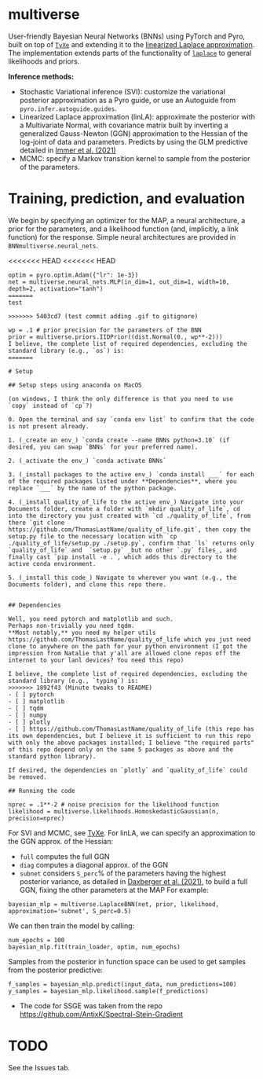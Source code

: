 # multiverse
User-friendly Bayesian Neural Networks (BNNs) using PyTorch and Pyro, built on top of [`TyXe`](https://github.com/TyXe-BDL/TyXe/tree/master) and extending it to the [linearized Laplace approximation](https://arxiv.org/abs/2008.08400). The implementation extends parts of the functionality of [`laplace`](https://github.com/AlexImmer/Laplace) to general likelihoods and priors.

**Inference methods:**
* Stochastic Variational inference (SVI): customize the variational posterior approximation as a Pyro guide, or use an Autoguide from `pyro.infer.autoguide.guides`.
* Linearized Laplace approximation (linLA): approximate the posterior with a Multivariate Normal, with covariance matrix built by inverting a generalized Gauss-Newton (GGN) approximation to the Hessian of the log-joint of data and parameters. Predicts by using the GLM predictive detailed in [Immer et al. (2021)](https://arxiv.org/abs/2008.08400) 
* MCMC: specify a Markov transition kernel to sample from the posterior of the parameters.

# Training, prediction, and evaluation
We begin by specifying an optimizer for the MAP, a neural architecture, a prior for the parameters, and a likelihood function (and, implicitly, a link function) for the response.
Simple neural architectures are provided in `BNNmultiverse.neural_nets`.

<<<<<<< HEAD
<<<<<<< HEAD
```
optim = pyro.optim.Adam({"lr": 1e-3})
net = multiverse.neural_nets.MLP(in_dim=1, out_dim=1, width=10, depth=2, activation="tanh")
=======
test

>>>>>>> 5403cd7 (test commit adding .gif to gitignore)

wp = .1 # prior precision for the parameters of the BNN
prior = multiverse.priors.IIDPrior((dist.Normal(0., wp**-2)))
I believe, the complete list of required dependencies, excluding the standard library (e.g., `os`) is:
=======

# Setup

## Setup steps using anaconda on MacOS

(on windows, I think the only difference is that you need to use `copy` instead of `cp`?)

0. Open the terminal and say `conda env list` to confirm that the code is not present already.

1. (_create an env_) `conda create --name BNNs python=3.10` (if desired, you can swap `BNNs` for your preferred name).

2. (_activate the env_) `conda activate BNNs`

3. (_install packages to the active env_) `conda install ___` for each of the required packages listed under **Dependencies**, where you replace `___` by the name of the python package.

4. (_install quality_of_life to the active env_) Navigate into your Documents folder, create a folder with `mkdir quality_of_life`, cd into the directory you just created with `cd ./quality_of_life`, from there `git clone https://github.com/ThomasLastName/quality_of_life.git`, then copy the setup.py file to the necessary location with `cp ./quality_of_life/setup.py ./setup.py`, confirm that `ls` returns only `quality_of_life` and  `setup.py` _but no other `.py` files_, and finally cast `pip install -e .`, which adds this directory to the active conda environment.

5. (_install this code_) Navigate to wherever you want (e.g., the Documents folder), and clone this repo there.


## Dependencies

Well, you need pytorch and matplotlib and such.
Perhaps non-trivially you need tqdm.
**Most notably,** you need my helper utils https://github.com/ThomasLastName/quality_of_life which you just need clone to anywhere on the path for your python environment (I got the impression from Natalie that y'all are allowed clone repos off the internet to your lanl devices? You need this repo)

I believe, the complete list of required dependencies, excluding the standard library (e.g., `typing`) is:
>>>>>>> 1892f43 (Minute tweaks to README)
- [ ] pytorch
- [ ] matplotlib
- [ ] tqdm
- [ ] numpy
- [ ] plotly
- [ ] https://github.com/ThomasLastName/quality_of_life (this repo has its own dependencies, but I believe it is sufficient to run this repo with only the above packages installed; I believe "the required parts" of this repo depend only on the same 5 packages as above and the standard python library).

If desired, the dependencies on `plotly` and `quality_of_life` could be removed.

## Running the code

nprec = .1**-2 # noise precision for the likelihood function
likelihood = multiverse.likelihoods.HomoskedasticGaussian(n, precision=nprec)
```

For SVI and MCMC, see [TyXe](https://github.com/TyXe-BDL/TyXe/blob/master/README.md). For linLA, we can specify an approximation to the GGN approx. of the Hessian:
* `full` computes the full GGN
* `diag` computes a diagonal approx. of the GGN
* `subnet` considers `S_perc`% of the parameters having the highest posterior variance, as detailed in [Daxberger et al. (2021)](http://proceedings.mlr.press/v139/daxberger21a.html), to build a full GGN, fixing the other parameters at the MAP
For example:
```
bayesian_mlp = multiverse.LaplaceBNN(net, prior, likelihood, approximation='subnet', S_perc=0.5)
```

We can then train the model by calling:
```
num_epochs = 100
bayesian_mlp.fit(train_loader, optim, num_epochs)
```

Samples from the posterior in function space can be used to get samples from the posterior predictive:
```
f_samples = bayesian_mlp.predict(input_data, num_predictions=100)
y_samples = bayesian_mlp.likelihood.sample(f_predictions)
```


 - The code for SSGE was taken from the repo https://github.com/AntixK/Spectral-Stein-Gradient



# TODO

See the Issues tab.